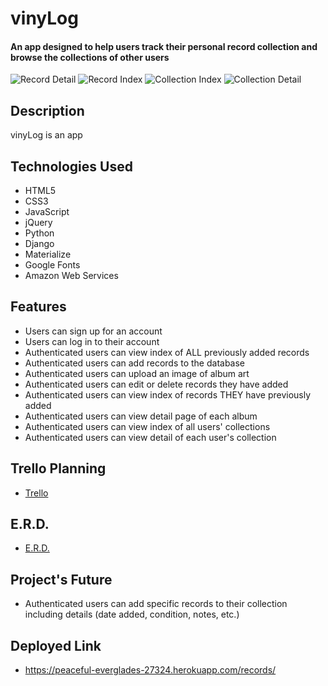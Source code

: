 # vinyLog

#### An app designed to help users track their personal record collection and browse the collections of other users

<img src='https://i.imgur.com/1HoNjq0.png' alt='Record Detail'>
<img src='https://i.imgur.com/IyfwONf.png' alt='Record Index'>
<img src='https://i.imgur.com/oD71Lxu.png' alt='Collection Index'>
<img src='https://i.imgur.com/7TE1FON.png' alt='Collection Detail'>

## Description

vinyLog is an app

## Technologies Used

- HTML5
- CSS3
- JavaScript
- jQuery
- Python
- Django
- Materialize
- Google Fonts
- Amazon Web Services

## Features

- Users can sign up for an account
- Users can log in to their account
- Authenticated users can view index of ALL previously added records
- Authenticated users can add records to the database
- Authenticated users can upload an image of album art
- Authenticated users can edit or delete records they have added
- Authenticated users can view index of records THEY have previously added
- Authenticated users can view detail page of each album
- Authenticated users can view index of all users' collections
- Authenticated users can view detail of each user's collection

## Trello Planning

- <a href='https://trello.com/b/DTKv0AC8/project-4'>Trello</a>

## E.R.D.

- <a href='https://drawsql.app/general-assembly-24/diagrams/vinylog'>E.R.D.</a>

## Project's Future

- Authenticated users can add specific records to their collection including details (date added, condition, notes, etc.)

## Deployed Link

- https://peaceful-everglades-27324.herokuapp.com/records/
